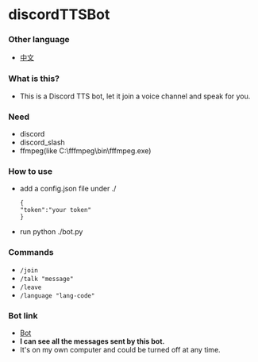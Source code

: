 # discordTTSBot

### Other language
- [中文](README-ZH.md)

### What is this?
- This is a Discord TTS bot, let it join a voice channel and  speak for you.

### Need
- discord
- discord_slash
- ffmpeg(like C:\fffmpeg\bin\fffmpeg.exe)

### How to use

- add a config.json file under ./
  ```
  {
  "token":"your token"
  }
  ```
- run python ./bot.py

### Commands
- `/join`
- `/talk "message"`
- `/leave `
- `/language "lang-code"`

### Bot link
- [Bot](https://discord.com/api/oauth2/authorize?client_id=949268140267806743&permissions=2150639616&scope=bot%20applications.commands)
- **I can see all the messages sent by this bot.**
- It's on my own computer and could be turned off at any time.

